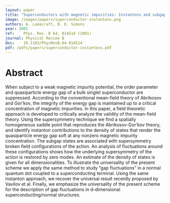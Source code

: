 ```yaml
---
layout: paper
title: "Superconductors with magnetic impurities: Instantons and subgap states"
image: /images/papers/superconductor-instantons.png
authors: A. Lamacraft, B. D. Simons
year: 2001
ref: 	Phys. Rev. B 64, 014514 (2001)
journal: Physical Review B
doi: 	10.1103/PhysRevB.64.014514
pdf: /pdfs/papers/superconductor-instantons.pdf
---
```


# Abstract

When subject to a weak magnetic impurity potential, the order parameter and quasiparticle energy gap of a bulk singlet superconductor are suppressed. According to the conventional mean-field theory of Abrikosov and Gor’kov, the integrity of the energy gap is maintained up to a critical concentration of magnetic impurities. In this paper, a field theoretic approach is developed to critically analyze the validity of the mean-field theory. Using the supersymmetry technique we find a spatially homogeneous saddle point that reproduces the Abrikosov-Gor’kov theory, and identify instanton contributions to the density of states that render the quasiparticle energy gap soft at any nonzero magnetic impurity concentration. The subgap states are associated with supersymmetry broken field configurations of the action. An analysis of fluctuations around these configurations shows how the underlying supersymmetry of the action is restored by zero modes. An estimate of the density of states is given for all dimensionalities. To illustrate the universality of the present scheme we apply the same method to study “gap fluctuations” in a normal quantum dot coupled to a superconducting terminal. Using the same instanton approach, we recover the universal result recently proposed by Vavilov et al. Finally, we emphasize the universality of the present scheme for the description of gap fluctuations in d-dimensional superconducting/normal structures.
